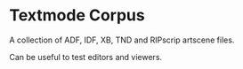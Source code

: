 # Textmode Corpus

A collection of ADF, IDF, XB, TND and RIPscrip artscene files.

Can be useful to test editors and viewers.
